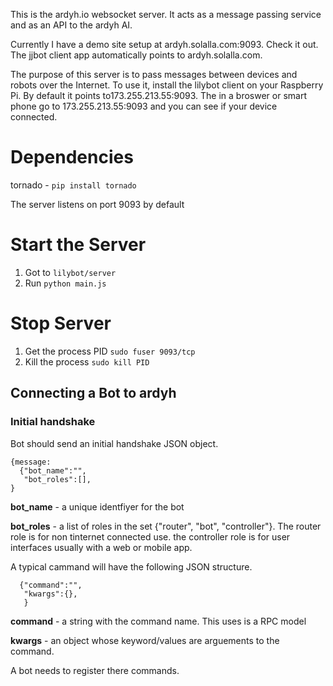 This is the ardyh.io websocket server. It acts as a message passing service and as an API to the ardyh AI. 


Currently I have a demo site setup at ardyh.solalla.com:9093. Check it out. The jjbot client app automatically points to 
ardyh.solalla.com.

The purpose of this server is to pass messages between devices and robots over the Internet. To use it, 
install the lilybot client on your Raspberry Pi. By default it points to173.255.213.55:9093. The in a broswer or smart phone
go to 173.255.213.55:9093 and you can see if your device connected. 



Dependencies
============

tornado - `pip install tornado` 


The server listens on port 9093 by default

Start the Server
================

1. Got to `lilybot/server`
2. Run `python main.js`


Stop Server
===========

1. Get the process PID `sudo fuser 9093/tcp`
2. Kill the process `sudo kill PID`



## Connecting a Bot to ardyh

### Initial handshake

Bot should send an initial handshake JSON object.

```
{message: 
  {"bot_name":"",
   "bot_roles":[], 
}

```

**bot_name** - a unique identfiyer for the bot

**bot_roles** - a list of roles in the set {"router", "bot", "controller"}. The router role is for non tinternet connected use. the controller role is for user interfaces usually  with a web or mobile app.
              
 
A typical cammand will have the following JSON structure.

```
  {"command":"",
   "kwargs":{},
   }

```

**command** -  a string with the command name. This uses is a RPC model 

**kwargs** - an object whose keyword/values are arguements to the command.


A bot needs to register there commands.









